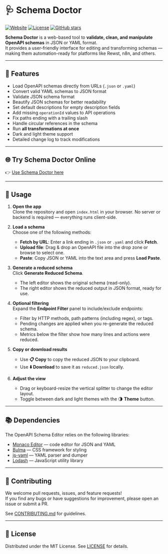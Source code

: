 # 🩺 Schema Doctor

[![Website](https://img.shields.io/badge/Website-SchemaDoctor-blue?style=flat-square&logo=google-chrome)](https://schemadoctor.com)
[![License](https://img.shields.io/github/license/shiftnerd/openapidoctor?style=flat-square)](LICENSE)
[![GitHub stars](https://img.shields.io/github/stars/shiftnerd/openapidoctor?style=flat-square&logo=github)](https://github.com/shiftnerd/openapidoctor)

**Schema Doctor** is a web-based tool to **validate, clean, and manipulate OpenAPI schemas** in JSON or YAML format.  
It provides a user-friendly interface for editing and transforming schemas — making them automation-ready for platforms like Rewst, n8n, and others.  

---

## 🚀 Features
- Load OpenAPI schemas directly from URLs (`.json` or `.yaml`)  
- Convert valid YAML schemas to JSON format  
- Validate JSON schema format  
- Beautify JSON schemas for better readability  
- Set default descriptions for empty description fields  
- Add missing `operationId` values to API operations  
- Fix paths ending with a trailing slash  
- Handle circular references in the schema  
- Run **all transformations at once**  
- Dark and light theme support  
- Detailed change log to track modifications  

---

## 🌐 Try Schema Doctor Online
👉 [Use Schema Doctor here](https://schemadoctor.com)  

---

## 📖 Usage
1. **Open the app**  
   Clone the repository and open `index.html` in your browser. No server or backend is required — everything runs client-side.

2. **Load a schema**  
   Choose one of the following methods:
   - **Fetch by URL**: Enter a link ending in `.json` or `.yaml` and click **Fetch**.  
   - **Upload file**: Drag & drop an OpenAPI file into the drop zone or browse to select one.  
   - **Paste**: Copy JSON or YAML into the text area and press **Load Paste**.

3. **Generate a reduced schema**  
   Click **Generate Reduced Schema**.  
   - The left editor shows the original schema (read-only).  
   - The right editor shows the reduced output in JSON format, ready for use.

4. **Optional filtering**  
   Expand the **Endpoint Filter** panel to include/exclude endpoints:
   - Filter by HTTP methods, path patterns (including regex), or tags.  
   - Pending changes are applied when you re-generate the reduced schema.  
   - Metrics below the filter show how many lines and actions were reduced.

5. **Copy or download results**  
   - Use **📋 Copy** to copy the reduced JSON to your clipboard.  
   - Use **⬇️ Download** to save it as `reduced.json` locally.

6. **Adjust the view**  
   - Drag or keyboard-resize the vertical splitter to change the editor layout.  
   - Toggle between dark and light themes with the 🌗 **Theme** button.

---

## 📚 Dependencies
The OpenAPI Schema Editor relies on the following libraries:
- [Monaco Editor](https://microsoft.github.io/monaco-editor/) — code editor for JSON and YAML  
- [Bulma](https://bulma.io/) — CSS framework for styling  
- [js-yaml](https://github.com/nodeca/js-yaml) — YAML parser and dumper  
- [Lodash](https://lodash.com/) — JavaScript utility library  

---

## 🤝 Contributing
We welcome pull requests, issues, and feature requests!  
If you find any bugs or have suggestions for improvement, please open an issue or submit a PR.  

See [CONTRIBUTING.md](CONTRIBUTING.md) for guidelines.  

---

## 📜 License
Distributed under the MIT License. See [LICENSE](LICENSE) for details.
